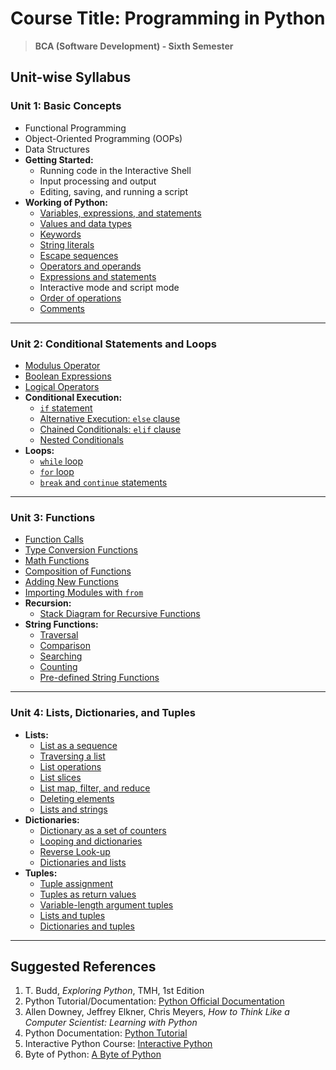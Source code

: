 # **Course Title:** Programming in Python

> **BCA (Software Development) - Sixth Semester**

## **Unit-wise Syllabus**

### **Unit 1: Basic Concepts**

- Functional Programming
- Object-Oriented Programming (OOPs)
- Data Structures
- **Getting Started:**
  - Running code in the Interactive Shell
  - Input processing and output
  - Editing, saving, and running a script
- **Working of Python:**
  - [Variables, expressions, and statements](unit1/t1.py)
  - [Values and data types](unit1/t2.py)
  - [Keywords](unit1/t3.py)
  - [String literals](unit1/t4.py)
  - [Escape sequences](unit1/t5.py)
  - [Operators and operands](unit1/t6.py)
  - [Expressions and statements](unit1/t1.py)
  - Interactive mode and script mode
  - [Order of operations](unit1/t7.py)
  - [Comments](unit1/t8.py)

---

### **Unit 2: Conditional Statements and Loops**

- [Modulus Operator](unit2/t1.py)
- [Boolean Expressions](unit2/t2.py)
- [Logical Operators](unit2/t2.py)
- **Conditional Execution:**
  - [`if` statement](unit2/t3.py)
  - [Alternative Execution: `else` clause](unit2/t3.py)
  - [Chained Conditionals: `elif` clause](unit2/t3.py)
  - [Nested Conditionals](unit2/t3.py)
- **Loops:**
  - [`while` loop](unit2/t4.py)
  - [`for` loop](unit2/t5.py)
  - [`break` and `continue` statements](unit2/t6.py)

---

### **Unit 3: Functions**

- [Function Calls](unit3/t1.py)
- [Type Conversion Functions](unit3/t2.py)
- [Math Functions](unit3/t3.py)
- [Composition of Functions](unit3/t4.py)
- [Adding New Functions](unit3/t1.py)
- [Importing Modules with `from`](unit3/t5.py)
- **Recursion:**
  - [Stack Diagram for Recursive Functions](unit3/t6.py)
- **String Functions:**
  - [Traversal](unit3/t7.py)
  - [Comparison](unit3/t7.py)
  - [Searching](unit3/t8.py)
  - [Counting](unit3/t8.py)
  - [Pre-defined String Functions](unit3/t9.py)

---

### **Unit 4: Lists, Dictionaries, and Tuples**

- **Lists:**
  - [List as a sequence](unit4/t1.py)
  - [Traversing a list](unit4/t1.py)
  - [List operations](unit4/t1.py)
  - [List slices](unit4/t2.py)
  - [List map, filter, and reduce](unit4/t3.py)
  - [Deleting elements](unit4/t4.py)
  - [Lists and strings](unit4/t5.py)
- **Dictionaries:**
  - [Dictionary as a set of counters](unit4/t6.py)
  - [Looping and dictionaries](unit4/t6.py)
  - [Reverse Look-up](unit4/t7.py)
  - [Dictionaries and lists](unit4/t8.py)
- **Tuples:**
  - [Tuple assignment](unit4/t9.py)
  - [Tuples as return values](unit4/t10.py)
  - [Variable-length argument tuples](unit4/t10.py)
  - [Lists and tuples](unit4/t11.py)
  - [Dictionaries and tuples](unit4/t11.py)

---

## **Suggested References**

1. T. Budd, _Exploring Python_, TMH, 1st Edition
2. Python Tutorial/Documentation: [Python Official Documentation](http://www.python.org)
3. Allen Downey, Jeffrey Elkner, Chris Meyers, _How to Think Like a Computer Scientist: Learning with Python_
4. Python Documentation: [Python Tutorial](http://docs.python.org/3/tutorial/index.html)
5. Interactive Python Course: [Interactive Python](http://interactivepython.org/courseb1/static/pythonds)
6. Byte of Python: [A Byte of Python](http://www.ibiblio.org/g2swap/byteofpython/read/)
